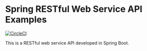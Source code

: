# Spring RESTful Web Service API Examples

[![CircleCI](https://circleci.com/gh/Atul-2001/spring-restful-api-examples/tree/master.svg?style=svg)](https://circleci.com/gh/Atul-2001/spring-restful-api-examples/tree/master)

This is a RESTful web service API developed in Spring Boot.